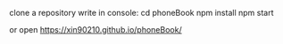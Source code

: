 clone a repository
write in console:
cd phoneBook
npm install
npm start

or open https://xin90210.github.io/phoneBook/
